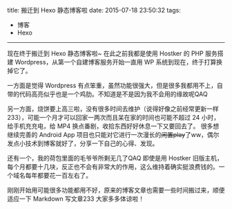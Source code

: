 title: 搬迁到 Hexo 静态博客啦
date: 2015-07-18 23:50:32
tags: 
- 博客
- Hexo
---
现在终于搬迁到 Hexo 静态博客啦~
在此之前我都是使用 Hostker 的 PHP 服务搭建 Wordpress，从第一个自建博客服务开始一直用 WP 系统到现在，终于打算换掉它了。

一方面是觉得 Wordpress 有点笨重，虽然功能很强大，但是很多我都用不上，自带的代码高亮似乎也是一个鸡肋。不知道是不是因为我不会用的缘故呢QAQ

另一方面，烧饼要上高三啦，没有很多时间去维护（说得好像之前经常更新一样233），可能一个月才可以回家一两次而且呆在家的时间也可能不超过 24 小时，给手机充充电，给 MP4 换点番剧，收拾东西好好休息一下又要回去了。
很多想继续完善的 Android App 项目也只能对它进行一次漫长的~~闲置play~~了ww，偶尔发点小技术到博客就好了，分享一下自己的心得、发现。

还有一个，我的荷包里面的毛爷爷所剩无几了QAQ 即使是用 Hostker 旧版主机，每个月都要十几块，反正也不会有非常大的作用，这么维持着确实挺浪费钱的。一个域名每年都要花一百左右了。

刚刚开始用可能很多功能都用不好，原来的博客文章也需要一些时间搬过来，顺便适应一下 Markdown 写文章233
大家多多体谅啦！